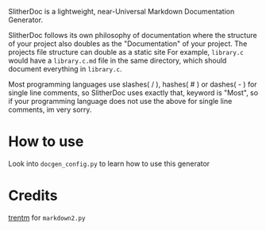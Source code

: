 SlitherDoc is a lightweight, near-Universal Markdown Documentation Generator.

SlitherDoc follows its own philosophy of documentation where the structure of your project also doubles as the "Documentation" of your project.
The projects file structure can double as a static site
For example, `library.c` would have a `library.c.md` file in the same directory, which should document everything in `library.c`.

Most programming languages use slashes( / ), hashes( # ) or dashes( - ) for single line comments, so SlitherDoc uses exactly that, keyword is "Most", so if your programming language does not use the above for single line comments, im very sorry.

# How to use
Look into `docgen_config.py` to learn how to use this generator


# Credits
[trentm](https://github.com/trentm/python-markdown2) for `markdown2.py`
